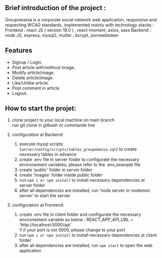 ## Brief introduction of the project :
Groupomania is a corporate social network web application, responsive and respecting WCAG standards, implemented mainly with technology stacks : 
Frontend : react JS ( version 18.0 ) , react-moment, axios, sass
Backend : node JS, express, mysql2, multer , bcrypt, jsonwebtoken

## Features
* Signup / Login.
* Post article with/without image.
* Modify article/image.
* Delete article/image.
* Like/Unlike article.
* Post comment in article.
* Logout.

## How to start the projet:
1. clone project to your local machine on main branch<br>
run git clone in gitbash or commande line

2. configuration at Backend:
    1. execute mysql scripts (`server/config/scripts/tables_groupomania.sql`) to create necessary tables in advance
    2. create .env file in server folder to configurate the necessary environement variables, please refer to the .env_example file
    3. create 'public' folder in server folder
    4. create 'images' folder inside public folder 
    5. run  `npm i or npm install` to install necessary dependencies at server folder
    6. after all dependencies are installed, run 'node server or nodemon server' to start the server

3. configuration at Frontend:
    1. create .env file in client folder and configurate the necessary environement variable as below :
         REACT_APP_API_URL = 'http://localhost:5000/api'
         <br>
         !! if your port is not 5000, please change to your port 
    2. run  `npm i or npm install` to install necessary dependencies at client folder
    3. after all dependencies are installed, run `npm start` to open the web application


